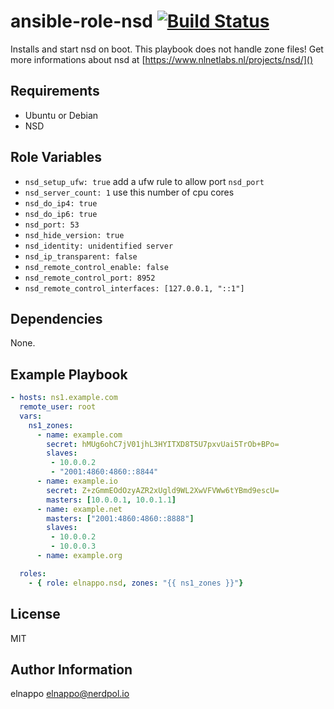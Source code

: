 # ansible-role-nsd [![Build Status](https://travis-ci.org/elnappo/ansible-role-nsd.svg?branch=master)](https://travis-ci.org/elnappo/ansible-role-nsd)
Installs and start nsd on boot. This playbook does not handle zone files! Get more informations about nsd at [https://www.nlnetlabs.nl/projects/nsd/]()

## Requirements
* Ubuntu or Debian
* NSD

## Role Variables
* `nsd_setup_ufw: true` add a ufw rule to allow port `nsd_port`
* `nsd_server_count: 1` use this number of cpu cores
* `nsd_do_ip4: true`
* `nsd_do_ip6: true`
* `nsd_port: 53`
* `nsd_hide_version: true`
* `nsd_identity: unidentified server`
* `nsd_ip_transparent: false`
* `nsd_remote_control_enable: false`
* `nsd_remote_control_port: 8952`
* `nsd_remote_control_interfaces: [127.0.0.1, "::1"]`

## Dependencies
None.

## Example Playbook
```yaml
- hosts: ns1.example.com
  remote_user: root
  vars:
    ns1_zones:
      - name: example.com
        secret: hMUg6ohC7jV01jhL3HYITXD8T5U7pxvUai5TrOb+BPo=
        slaves:
         - 10.0.0.2
         - "2001:4860:4860::8844"
      - name: example.io
        secret: Z+zGmmEOdOzyAZR2xUgld9WL2XwVFVWw6tYBmd9escU=
        masters: [10.0.0.1, 10.0.1.1]
      - name: example.net
        masters: ["2001:4860:4860::8888"]
        slaves:
         - 10.0.0.2
         - 10.0.0.3
      - name: example.org

  roles:
    - { role: elnappo.nsd, zones: "{{ ns1_zones }}"}
```

## License
MIT

## Author Information
elnappo <elnappo@nerdpol.io>

